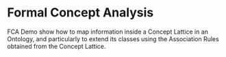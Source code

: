 # Formal Concept Analysis
FCA Demo show how to map information inside a Concept Lattice in an Ontology, and particularly to extend its classes using the Association Rules obtained from the Concept Lattice.
